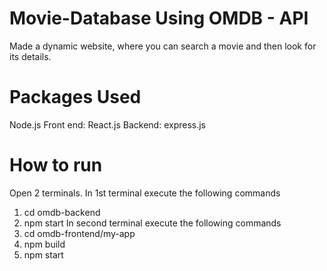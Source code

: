 # Movie-Database Using OMDB - API
Made a dynamic website, where you can search a movie and then look for its details.

# Packages Used
Node.js
Front end: React.js
Backend: express.js

# How to run 
Open 2 terminals. In 1st terminal execute the following commands
1. cd omdb-backend
2. npm start
In second terminal execute the following commands
1. cd omdb-frontend/my-app
2. npm build
3. npm start



